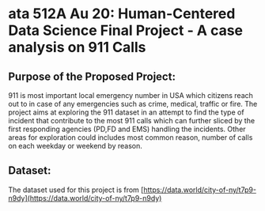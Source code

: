 # ata 512A Au 20: Human-Centered Data Science Final Project - A case analysis on 911 Calls 

## Purpose of the Proposed Project:

911 is most important local emergency number in USA which citizens reach out to in case of any emergencies such as crime, medical, traffic or fire. The project aims at exploring the 911 dataset in an attempt to find the type of incident that contribute to the most 911 calls which can further sliced by the first responding agencies (PD,FD and EMS) handling the incidents. Other areas for exploration could includes most common reason, number of calls on each weekday or weekend by reason.

## Dataset:

The dataset used for this project is from [https://data.world/city-of-ny/t7p9-n9dy](https://data.world/city-of-ny/t7p9-n9dy)
